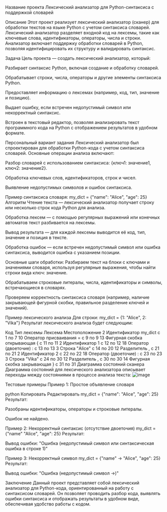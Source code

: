Название проекта
Лексический анализатор для Python-синтаксиса с поддержкой словарей

Описание
Этот проект реализует лексический анализатор (сканер) для обработки текстов на языке Python с учетом синтаксиса словарей. Лексический анализатор разделяет входной код на лексемы, такие как ключевые слова, идентификаторы, операторы, числа и строки. Анализатор включает поддержку обработки словарей в Python, позволяя идентифицировать их структуру и валидировать синтаксис.

Задача
Цель проекта — создать лексический анализатор, который:

Разбирает синтаксис Python, включая создание и обработку словарей.

Обрабатывает строки, числа, операторы и другие элементы синтаксиса Python.

Предоставляет информацию о лексемах (например, код, тип, значение и позицию).

Выдает ошибку, если встречен недопустимый символ или некорректный синтаксис.

Встроен в текстовый редактор, позволяя анализировать текст программного кода на Python с отображением результатов в удобном формате.

Персональный вариант задания
Лексический анализатор был спроектирован для обработки Python-кода с учетом синтаксиса словарей. Основные операции анализа включают:

Разбор словарей с использованием синтаксиса: {ключ1: значение1, ключ2: значение2}.

Обработка ключевых слов, идентификаторов, строк и чисел.

Выявление недопустимых символов и ошибок синтаксиса.

Пример синтаксиса словаря:
my_dict = {"name": "Alice", "age": 25}
Алгоритм
Чтение текста — лексический анализатор получает строку или несколько строк кода Python для анализа.

Обработка лексем — с помощью регулярных выражений или конечных автоматов текст разбивается на лексемы.

Вывод результата — для каждой лексемы выводится её код, тип, значение и позиция в тексте.

Обработка ошибок — если встречен недопустимый символ или ошибка синтаксиса, выводится ошибка с указанием позиции.

Основные шаги обработки:
Разбираем текст на блоки с ключами и значениями словаря, используя регулярные выражения, чтобы найти строки вида ключ: значение.

Обрабатываем строковые литералы, числа, идентификаторы и символы, встречающиеся в словарях.

Проверяем корректность синтаксиса словаря (например, наличие закрывающей фигурной скобки, правильное разделение ключей и значений).

Пример лексического анализа
Для строки:
my_dict = {1: "Alice", 2: "Vika"}
Результат лексического анализа будет следующим:

Код	Тип лексемы	Лексема	Местоположение
2	Идентификатор	my_dict	с 1 по 7
10	Оператор присваивания	=	с 9 по 9
13	Фигурная скобка открывающая	{	с 11 по 11
2	Идентификатор	1	с 12 по 12
18	Оператор (двоеточие)	:	с 13 по 13
3	Строка	"Alice"	с 14 по 20
12	Разделитель	,	с 21 по 21
2	Идентификатор	2	с 22 по 22
18	Оператор (двоеточие)	:	с 23 по 23
3	Строка	"Vika"	с 24 по 30
12	Разделитель	,	с 30 по 30
14	Фигурная скобка закрывающая	}	с 31 по 31
Диаграмма состояний сканера
Диаграмма состояний для лексического анализатора описывает переходы между состояниями в процессе анализа текста:
![image](https://github.com/user-attachments/assets/1b76c07c-3a78-42a6-b496-62e3e28f1321)

Тестовые примеры
Пример 1: Простое объявление словаря

python
Копировать
Редактировать
my_dict = {"name": "Alice", "age": 25}
Результат:

Разобраны идентификаторы, операторы и строковые литералы.

Ошибок не найдено.

Пример 2: Некорректный синтаксис (отсутствие двоеточия)
my_dict = {"name" "Alice", "age": 25}
Результат:

Вывод ошибки: "Ошибка (недопустимый символ или синтаксическая ошибка в строке 1)"

Пример 3: Некорректный символ
my_dict = {"name" -> "Alice", "age": 25}
Результат:

Вывод ошибки: "Ошибка (недопустимый символ ->)"

Заключение
Данный проект представляет собой лексический анализатор для Python-кода, ориентированный на работу с синтаксисом словарей. Он позволяет проводить разбор кода, выявлять ошибки синтаксиса и отображать результаты в удобном виде, обеспечивая удобство работы с кодом.
